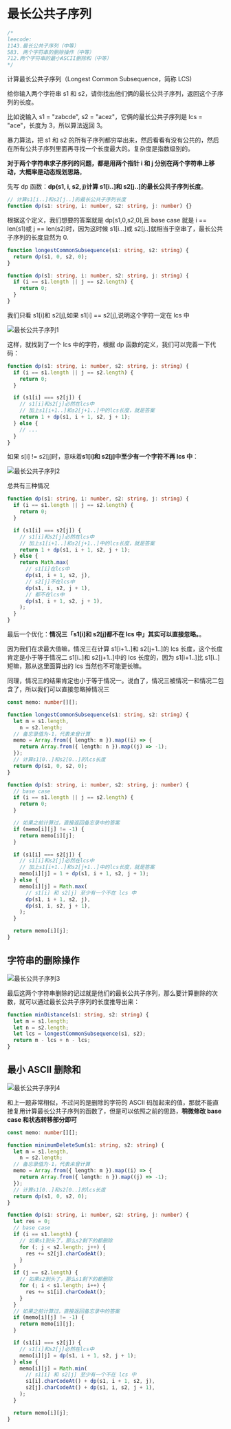 # 最长公共子序列

```typescript
/*
leecode:
1143.最长公共子序列（中等）
583. 两个字符串的删除操作（中等）
712.两个字符串的最小ASCII删除和（中等）
*/
```

计算最长公共子序列（Longest Common Subsequence，简称 LCS)

给你输入两个字符串 s1 和 s2，请你找出他们俩的最长公共子序列，返回这个子序列的长度。

比如说输入 s1 = "zabcde", s2 = "acez"，它俩的最长公共子序列是 lcs = "ace"，长度为 3，所以算法返回 3。

暴力算法，把 s1 和 s2 的所有子序列都穷举出来，然后看看有没有公共的，然后在所有公共子序列里面再寻找一个长度最大的。复杂度是指数级别的。

**对于两个字符串求子序列的问题，都是用两个指针 i 和 j 分别在两个字符串上移动，大概率是动态规划思路**。

先写 dp 函数：**dp(s1, i, s2, j)计算 s1[i..]和 s2[j..]的最长公共子序列长度**。

```typescript
// 计算s1[i..]和s2[j..]的最长公共子序列长度
function dp(s1: string, i: number, s2: string, j: number) {}
```

根据这个定义，我们想要的答案就是 dp[s1,0,s2,0],且 base case 就是 i == len(s1)或 j == len(s2)时，因为这时候 s1[i...]或 s2[j..]就相当于空串了，最长公共子序列的长度显然为 0.

```typescript
function longestCommonSubsequence(s1: string, s2: string) {
  return dp(s1, 0, s2, 0);
}

function dp(s1: string, i: number, s2: string, j: string) {
  if (i == s1.length || j == s2.length) {
    return 0;
  }
}
```

我们只看 s1[i]和 s2[j],如果 s1[i] == s2[j],说明这个字符一定在 lcs 中

![最长公共子序列1](../../../../resource/blogs/images/algorithm/最长公共子序列1.png)

这样，就找到了一个 lcs 中的字符，根据 dp 函数的定义，我们可以完善一下代码：

```typescript
function dp(s1: string, i: number, s2: string, j: string) {
  if (i == s1.length || j == s2.length) {
    return 0;
  }

  if (s1[i] === s2[j]) {
    // s1[i]和s2[j]必然在lcs中
    // 加上s1[i+1..]和s2[j+1..]中的lcs长度，就是答案
    return 1 + dp(s1, i + 1, s2, j + 1);
  } else {
    // ...
  }
}
```

如果 s[i] != s2[j]时，意味着**s1[i]和 s2[j]中至少有一个字符不再 lcs 中**：

![最长公共子序列2](../../../../resource/blogs/images/algorithm/最长公共子序列2.png)

总共有三种情况

```typescript
function dp(s1: string, i: number, s2: string, j: string) {
  if (i == s1.length || j == s2.length) {
    return 0;
  }

  if (s1[i] === s2[j]) {
    // s1[i]和s2[j]必然在lcs中
    // 加上s1[i+1..]和s2[j+1..]中的lcs长度，就是答案
    return 1 + dp(s1, i + 1, s2, j + 1);
  } else {
    return Math.max(
      // s1[i]在lcs中
      dp(s1, i + 1, s2, j),
      // s2[j]不在lcs中
      dp(s1, i, s2, j + 1),
      // 都不在lcs中
      dp(s1, i + 1, s2, j + 1),
    );
  }
}
```

最后一个优化：**情况三「s1[i]和 s2[j]都不在 lcs 中」其实可以直接忽略。**。

因为我们在求最大值嘛，情况三在计算 s1[i+1..]和 s2[j+1..]的 lcs 长度，这个长度肯定是小于等于情况二 s1[i..]和 s2[j+1..]中的 lcs 长度的，因为 s1[i+1..]比 s1[i..]短嘛，那从这里面算出的 lcs 当然也不可能更长嘛。

同理，情况三的结果肯定也小于等于情况一。说白了，情况三被情况一和情况二包含了，所以我们可以直接忽略掉情况三

```typescript
const memo: number[][];

function longestCommonSubsequence(s1: string, s2: string) {
  let m = s1.length,
    n = s2.length;
  // 备忘录值为-1，代表未曾计算
  memo = Array.from({ length: m }).map((i) => {
    return Array.from({ length: n }).map((j) => -1);
  });
  // 计算s1[0..]和s2[0..]的lcs长度
  return dp(s1, 0, s2, 0);
}

function dp(s1: string, i: number, s2: string, j: number) {
  // base case
  if (i == s1.length || j == s2.length) {
    return 0;
  }

  // 如果之前计算过，直接返回备忘录中的答案
  if (memo[i][j] != -1) {
    return memo[i][j];
  }

  if (s1[i] === s2[j]) {
    // s1[i]和s2[j]必然在lcs中
    // 加上s1[i+1..]和s2[j+1..]中的lcs长度，就是答案
    memo[i][j] = 1 + dp(s1, i + 1, s2, j + 1);
  } else {
    memo[i][j] = Math.max(
      // s1[i] 和 s2[j] 至少有一个不在 lcs 中
      dp(s1, i + 1, s2, j),
      dp(s1, i, s2, j + 1),
    );
  }

  return memo[i][j];
}
```

## 字符串的删除操作

![最长公共子序列3](../../../../resource/blogs/images/algorithm/最长公共子序列3.webp)

最后这两个字符串删除的记过就是他们的最长公共子序列，那么要计算删除的次数，就可以通过最长公共子序列的长度推导出来：

```typescript
function minDistance(s1: string, s2: string) {
  let m = s1.length;
  let n = s2.length;
  let lcs = longestCommonSubsequence(s1, s2);
  return m - lcs + n - lcs;
}
```

## 最小 ASCII 删除和

![最长公共子序列4](../../../../resource/blogs/images/algorithm/最长公共子序列4.webp)

和上一题非常相似，不过问的是删除的字符的 ASCII 码加起来的值，那就不能直接复用计算最长公共子序列的函数了，但是可以依照之前的思路，**稍微修改 base case 和状态转移部分即可**

```typescript
const memo: number[][];

function minimumDeleteSum(s1: string, s2: string) {
  let m = s1.length,
    n = s2.length;
  // 备忘录值为-1，代表未曾计算
  memo = Array.from({ length: m }).map((i) => {
    return Array.from({ length: n }).map((j) => -1);
  });
  // 计算s1[0..]和s2[0..]的lcs长度
  return dp(s1, 0, s2, 0);
}

function dp(s1: string, i: number, s2: string, j: number) {
  let res = 0;
  // base case
  if (i == s1.length) {
    // 如果s1到头了，那么s2剩下的都删除
    for (; j < s2.length; j++) {
      res += s2[j].charCodeAt();
    }
  }
  if (j == s2.length) {
    // 如果s2到头了，那么s1剩下的都删除
    for (; i < s1.length; i++) {
      res += s1[i].charCodeAt();
    }
  }
  // 如果之前计算过，直接返回备忘录中的答案
  if (memo[i][j] != -1) {
    return memo[i][j];
  }

  if (s1[i] === s2[j]) {
    // s1[i]和s2[j]必然在lcs中
    memo[i][j] = dp(s1, i + 1, s2, j + 1);
  } else {
    memo[i][j] = Math.min(
      // s1[i] 和 s2[j] 至少有一个不在 lcs 中
      s1[i].charCodeAt() + dp(s1, i + 1, s2, j),
      s2[j].charCodeAt() + dp(s1, i, s2, j + 1),
    );
  }

  return memo[i][j];
}
```
